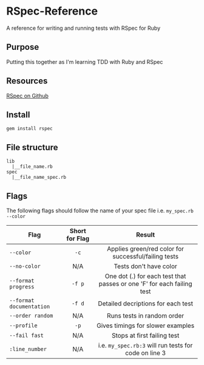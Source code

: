 # RSpec-Reference
A reference for writing and running tests with RSpec for Ruby

## Purpose
Putting this together as I'm learning TDD with Ruby and RSpec

## Resources
[RSpec on Github](https://github.com/rspec)

## Install
```gem install rspec```

## File structure
```
lib
  |__file_name.rb
spec
  |__file_name_spec.rb
```

## Flags
The following flags should follow the name of your spec file i.e. `my_spec.rb --color`

| Flag          | Short for Flag        | Result        |
| ------------- |:-------------:|:-------------:|
| `--color` | `-c` | Applies green/red color for successful/failing tests|
| `--no-color` | N/A |Tests don't have color |
| `--format progress` | `-f p` | One dot (.) for each test that passes or one 'F' for each failing test |
| `--format documentation` | `-f d` | Detailed decriptions for each test |
| `--order random` | N/A | Runs tests in random order |
| `--profile` | `-p` | Gives timings for slower examples |
| `--fail fast` | N/A | Stops at first failing test |
| `:line_number` | N/A | i.e. `my_spec.rb:3` will run tests for code on line 3 |


